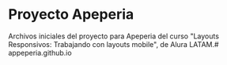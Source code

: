 # Proyecto Apeperia

Archivos iniciales del proyecto para Apeperia del curso "Layouts Responsivos: Trabajando con layouts mobile", de Alura LATAM.# appeperia.github.io
